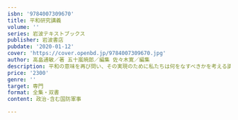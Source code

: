 ```yaml
---
isbn: '9784007309670'
title: 平和研究講義
volume: ''
series: 岩波テキストブックス
publisher: 岩波書店
pubdate: '2020-01-12'
cover: 'https://cover.openbd.jp/9784007309670.jpg'
author: 高畠通敏／著 五十嵐暁郎／編集 佐々木寛／編集
description: 平和の意味を再び問い、その実現のために私たちは何をなすべきかを考える講義録。
price: '2300'
genre: ''
target: 専門
format: 全集・双書
content: 政治-含む国防軍事

---
```

